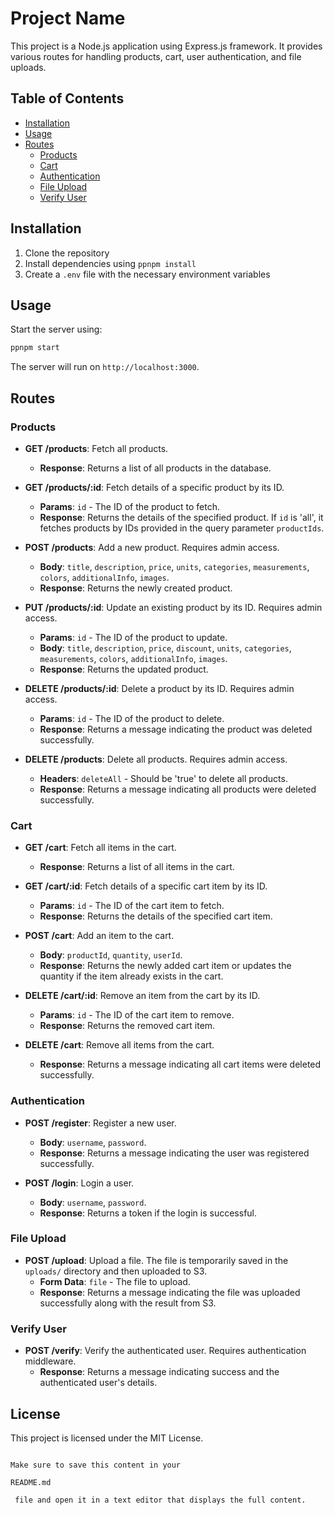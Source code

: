 # Project Name

This project is a Node.js application using Express.js framework. It provides various routes for handling products, cart, user authentication, and file uploads.

## Table of Contents

- [Installation](#installation)
- [Usage](#usage)
- [Routes](#routes)
  - [Products](#products)
  - [Cart](#cart)
  - [Authentication](#authentication)
  - [File Upload](#file-upload)
  - [Verify User](#verify-user)

## Installation

1. Clone the repository
2. Install dependencies using `ppnpm install`
3. Create a `.env` file with the necessary environment variables

## Usage

Start the server using:

```sh
ppnpm start
```

The server will run on `http://localhost:3000`.

## Routes

### Products

- **GET /products**: Fetch all products.
  - **Response**: Returns a list of all products in the database.
- **GET /products/:id**: Fetch details of a specific product by its ID.

  - **Params**: `id` - The ID of the product to fetch.
  - **Response**: Returns the details of the specified product. If `id` is 'all', it fetches products by IDs provided in the query parameter `productIds`.

- **POST /products**: Add a new product. Requires admin access.

  - **Body**: `title`, `description`, `price`, `units`, `categories`, `measurements`, `colors`, `additionalInfo`, `images`.
  - **Response**: Returns the newly created product.

- **PUT /products/:id**: Update an existing product by its ID. Requires admin access.

  - **Params**: `id` - The ID of the product to update.
  - **Body**: `title`, `description`, `price`, `discount`, `units`, `categories`, `measurements`, `colors`, `additionalInfo`, `images`.
  - **Response**: Returns the updated product.

- **DELETE /products/:id**: Delete a product by its ID. Requires admin access.

  - **Params**: `id` - The ID of the product to delete.
  - **Response**: Returns a message indicating the product was deleted successfully.

- **DELETE /products**: Delete all products. Requires admin access.
  - **Headers**: `deleteAll` - Should be 'true' to delete all products.
  - **Response**: Returns a message indicating all products were deleted successfully.

### Cart

- **GET /cart**: Fetch all items in the cart.

  - **Response**: Returns a list of all items in the cart.

- **GET /cart/:id**: Fetch details of a specific cart item by its ID.

  - **Params**: `id` - The ID of the cart item to fetch.
  - **Response**: Returns the details of the specified cart item.

- **POST /cart**: Add an item to the cart.

  - **Body**: `productId`, `quantity`, `userId`.
  - **Response**: Returns the newly added cart item or updates the quantity if the item already exists in the cart.

- **DELETE /cart/:id**: Remove an item from the cart by its ID.

  - **Params**: `id` - The ID of the cart item to remove.
  - **Response**: Returns the removed cart item.

- **DELETE /cart**: Remove all items from the cart.
  - **Response**: Returns a message indicating all cart items were deleted successfully.

### Authentication

- **POST /register**: Register a new user.

  - **Body**: `username`, `password`.
  - **Response**: Returns a message indicating the user was registered successfully.

- **POST /login**: Login a user.
  - **Body**: `username`, `password`.
  - **Response**: Returns a token if the login is successful.

### File Upload

- **POST /upload**: Upload a file. The file is temporarily saved in the `uploads/` directory and then uploaded to S3.
  - **Form Data**: `file` - The file to upload.
  - **Response**: Returns a message indicating the file was uploaded successfully along with the result from S3.

### Verify User

- **POST /verify**: Verify the authenticated user. Requires authentication middleware.
  - **Response**: Returns a message indicating success and the authenticated user's details.

## License

This project is licensed under the MIT License.

```

Make sure to save this content in your

README.md

 file and open it in a text editor that displays the full content.
```
